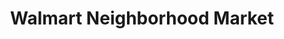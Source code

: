 ---
title: "Walmart Neighborhood Market"
url: /omaha/walmart-neighborhood-market-l-street/
shop: supermarket
---